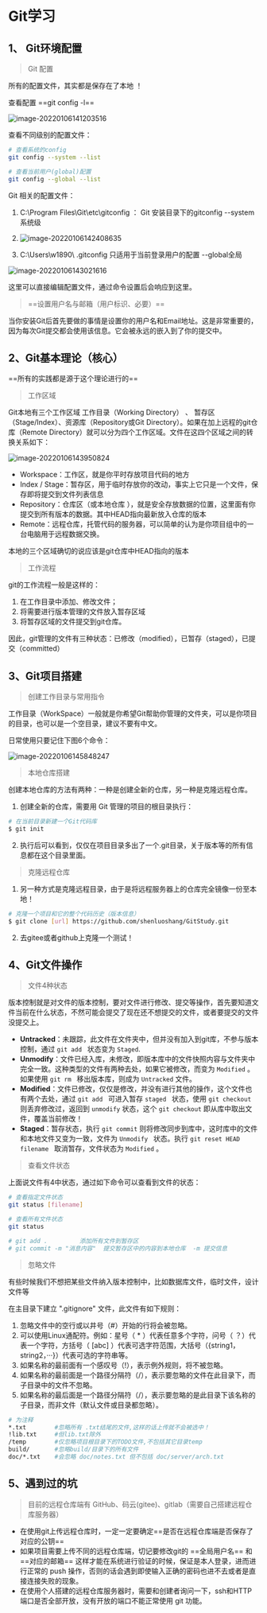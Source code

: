 # Git学习

## 1、 Git环境配置

> Git 配置

所有的配置文件，其实都是保存在了本地 ！

查看配置 ==git config -l==

![image-20220106141203516](Git%E5%AD%A6%E4%B9%A0.assets/image-20220106141203516-16414495257031.png)

查看不同级别的配置文件：

```bash
# 查看系统的config
git config --system --list

# 查看当前用户(global)配置
git config --global --list
```

Git 相关的配置文件：

1. C:\Program Files\Git\etc\gitconfig ： Git 安装目录下的gitconfig  --system 系统级
2. ![image-20220106142408635](Git%E5%AD%A6%E4%B9%A0.assets/image-20220106142408635-16414502501442.png)

2. C:\Users\w1890\ .gitconfig 只适用于当前登录用户的配置   --global全局

![image-20220106143021616](Git%E5%AD%A6%E4%B9%A0.assets/image-20220106143021616-16414506227843.png)

这里可以直接编辑配置文件，通过命令设置后会响应到这里。

> ==设置用户名与邮箱（用户标识、必要）==

当你安装Git后首先要做的事情是设置你的用户名和Email地址。这是非常重要的，因为每次Git提交都会使用该信息。它会被永远的嵌入到了你的提交中。

## 2、Git基本理论（核心）

==所有的实践都是源于这个理论进行的==

> 工作区域

Git本地有三个工作区域 工作目录（Working Directory） 、 暂存区（Stage/Index）、资源库（Repository或Git Directory）。如果在加上远程的git仓库（Remote Directory）就可以分为四个工作区域。文件在这四个区域之间的转换关系如下：

![image-20220106143950824](Git%E5%AD%A6%E4%B9%A0.assets/image-20220106143950824-16414511920494.png)



- Workspace：工作区，就是你平时存放项目代码的地方
- Index / Stage：暂存区，用于临时存放你的改动，事实上它只是一个文件，保存即将提交到文件列表信息
- Repository：仓库区（或本地仓库 ），就是安全存放数据的位置，这里面有你提交到所有版本的数据。其中HEAD指向最新放入仓库的版本
- Remote：远程仓库，托管代码的服务器，可以简单的认为是你项目组中的一台电脑用于远程数据交换。

本地的三个区域确切的说应该是git仓库中HEAD指向的版本



> 工作流程

git的工作流程一般是这样的：

1. 在工作目录中添加、修改文件；
2. 将需要进行版本管理的文件放入暂存区域
3. 将暂存区域的文件提交到git仓库。

因此，git管理的文件有三种状态：已修改（modified），已暂存（staged），已提交（committed）

## 3、Git项目搭建

> 创建工作目录与常用指令

工作目录（WorkSpace）一般就是你希望Git帮助你管理的文件夹，可以是你项目的目录，也可以是一个空目录，建议不要有中文。

日常使用只要记住下图6个命令：

![image-20220106145848247](Git%E5%AD%A6%E4%B9%A0.assets/image-20220106145848247-16414523293135.png)

> 本地仓库搭建

创建本地仓库的方法有两种：一种是创建全新的仓库，另一种是克隆远程仓库。

1. 创建全新的仓库，需要用 Git 管理的项目的根目录执行：

```bash
# 在当前目录新建一个Git代码库
$ git init
```

2. 执行后可以看到，仅仅在项目目录多出了一个.git目录，关于版本等的所有信息都在这个目录里面。

> 克隆远程仓库

1. 另一种方式是克隆远程目录，由于是将远程服务器上的仓库完全镜像一份至本地！

```bash
# 克隆一个项目和它的整个代码历史（版本信息）
$ git clone [url] https://github.com/shenluoshang/GitStudy.git
```

2. 去gitee或者github上克隆一个测试！

##  4、Git文件操作

> 文件4种状态

版本控制就是对文件的版本控制，要对文件进行修改、提交等操作，首先要知道文件当前在什么状态，不然可能会提交了现在还不想提交的文件，或者要提交的文件没提交上。

- **Untracked**：未跟踪，此文件在文件夹中，但并没有加入到git库，不参与版本控制，通过 `git add ` 状态变为 `Staged`.
- **Unmodify**：文件已经入库，未修改，即版本库中的文件快照内容与文件夹中完全一致。这种类型的文件有两种去处，如果它被修改，而变为 `Modified` 。 如果使用 `git rm ` 移出版本库，则成为 `Untracked` 文件。
- **Modified**：文件已修改，仅仅是修改，并没有进行其他的操作，这个文件也有两个去处，通过 `git add ` 可进入暂存 `staged ` 状态，使用 `git checkout` 则丢弃修改过，返回到 `unmodify` 状态，这个 `git checkout` 即从库中取出文件，覆盖当前修改！
- **Staged**：暂存状态，执行 `git commit` 则将修改同步到库中，这时库中的文件和本地文件又变为一致，文件为 `Unmodify ` 状态。执行 `git reset HEAD filename ` 取消暂存，文件状态为 `Modified` 。



> 查看文件状态

上面说文件有4中状态，通过如下命令可以查看到文件的状态：

```bash
# 查看指定文件状态
git status [filename]

# 查看所有文件状态
git status

# git add . 		添加所有文件到暂存区
# git commit -m	"消息内容"	提交暂存区中的内容到本地仓库  -m 提交信息
```



> 忽略文件

有些时候我们不想把某些文件纳入版本控制中，比如数据库文件，临时文件，设计文件等

在主目录下建立 ".gitignore" 文件，此文件有如下规则：

1. 忽略文件中的空行或以井号（#）开始的行将会被忽略。
2. 可以使用Linux通配符。例如：星号（ * ）代表任意多个字符，问号（ ？）代表一个字符，方括号（ [abc] ）代表可选字符范围，大括号（{string1，string2，···}）代表可选的字符串等。
3. 如果名称的最前面有一个感叹号（!），表示例外规则，将不被忽略。
4. 如果名称的最前面是一个路径分隔符（/），表示要忽略的文件在此目录下，而子目录中的文件不忽略。
5. 如果名称的最后面是一个路径分隔符（/），表示要忽略的是此目录下该名称的子目录，而非文件（默认文件或目录都忽略）。

```bash
# 为注释
*.txt        #忽略所有 .txt结尾的文件,这样的话上传就不会被选中！
!lib.txt     #但lib.txt除外
/temp        #仅忽略项目根目录下的TODO文件,不包括其它目录temp
build/       #忽略build/目录下的所有文件
doc/*.txt    #会忽略 doc/notes.txt 但不包括 doc/server/arch.txt
```



## 5、遇到过的坑

> 目前的远程仓库端有 GitHub、码云(gitee)、gitlab（需要自己搭建远程仓库服务器）

- 在使用git上传远程仓库时，一定一定要确定==是否在远程仓库端是否保存了对应的公钥==
- 如果项目需要上传不同的远程仓库端，切记要修改git的 ==全局用户名== 和 ==对应的邮箱== 这样才能在系统进行验证的时候，保证是本人登录，进而进行正常的 push 操作，否则的话会遇到即使输入正确的密码也进不去或者是直接连接失败的现象。
- 在使用个人搭建的远程仓库服务器时，需要和创建者询问一下，ssh和HTTP端口是否全部开放，没有开放的端口不能正常使用 git 功能。

